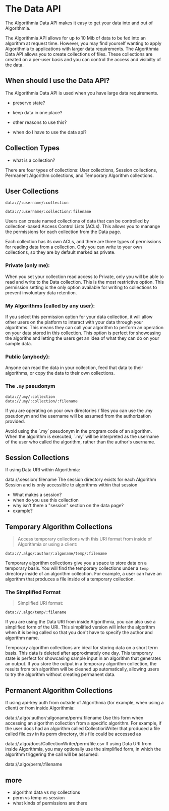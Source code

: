 # The Data API

The Algorithmia Data API makes it easy to get your data into and out of Algorithmia.

The Algorithmia API allows for up to 10 Mib of data to be fed into an algorithm at request time. However, you may find yourself wanting to apply Algorithmia to applications with larger data requirements. The Algorithmia Data API allows you to create collections of files. These collections are created on a per-user basis and you can control the access and visibilty of the data.

## When should I use the Data API?

The Algorithmia Data API is used when you have large data requirements.

* preserve state?
* keep data in one place?
* other reasons to use this?

* when do I have to use the data api?


## Collection Types

* what is a collection?

There are four types of collections: User collections, Session collections, Permanent Algorithm collections, and Temporary Algorithm collections.

## User Collections

```
data://:username/:collection

data://:username/:collection/:filename
```

Users can create named collections of data that can be controlled by collection-based Access Control Lists (ACLs). This allows you to manange the permissions for each collection from the Data page.

Each collection has its own ACLs, and there are three types of permissions for reading data from a collection. Only you can write to your own collections, so they are by default marked as private.

### Private (only me):

When you set your collection read access to Private, only you will be able to read and write to the Data collection. This is the most restrictive option. This permission setting is the only option available for writing to collections to prevent involuntary data retention.

### My Algorithms (called by any user):

If you select this permission option for your data collection, it will allow other users on the platform to interact with your data through your algorithms. This means they can call your algorithm to perform an operation on your data stored in this collection. This option is perfect for showcasing the algoriths and letting the users get an idea of what they can do on your sample data.

### Public (anybody):

Anyone can read the data in your collection, feed that data to their algorithms, or copy the data to their own collections.

### The `.my` pseudonym

```
data://.my/:collection
data://.my/:collection/:filename
```

If you are operating on your own directories / files you can use the .my pseudonym and the username will be assumed from the authorization provided.

<aside class="warning">
Avoid using the `.my` pseudonym in the program code of an algorithm. When the algorithm is executed, `.my` will be interpreted as the username of the user who called the algorithm, rather than the author's username.
</aside>

## Session Collections

If using Data URI within Algorithmia:

data://.session/:filename
The session directory exists for each Algorithm Session and is only accessible to algorithms within that session

* What makes a session?
* when do you use this collection
* why isn't there a "session" section on the data page?
* example?

## Temporary Algorithm Collections

> Access temporary collections with this URI format from inside of Algorithmia or using a client:

```
data://.algo/:author/:algoname/temp/:filename
```
Temporary algorithm collections give you a space to store data on a temporary basis. You will find the temporary collections under a `temp` directory inside of an algorithm collection. For example, a user can have an algorithm that produces a file inside of a temporary collection.

### The Simplified Format

> Simplified URI format:

```
data://.algo/temp/:filename
```

If you are using the Data URI from inside Algorithmia, you can also use a simplified form of the URI. This simplified version will infer the algorithm when it is being called so that you don't have to specify the author and algorithm name.

Temporary algorithm collections are ideal for storing data on a short term basis. This data is deleted after approximately one day. This temporary state is perfect for showcasing sample input in an algorithm that generates an output. If you store the output in a temporary algorithm collection, the results from teh algorithm will be cleaned up automatically, allowing users to try the algorithm without creating permanent data.

## Permanent Algorithm Collections
If using api-key auth from outside of Algorithmia (for example, when using a client) or from inside Algorithmia:

data://.algo/:author/:algoname/perm/:filename
Use this form when accessing an algorithm collection from a specific algorithm. For example, if the user docs had an algorithm called CollectionWriter that produced a file called file.csv in its perm directory, this file could be accessed as

data://.algo/docs/CollectionWriter/perm/file.csv
If using Data URI from inside Algorithmia, you may optionally use the simplified form, in which the algorithm triggering the call will be assumed:

data://.algo/perm/:filename

## more
* algorithm data vs my collections
* perm vs temp vs session
* what kinds of permissions are there


